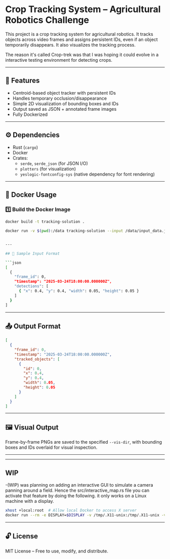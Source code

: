 # Crop Tracking System – Agricultural Robotics Challenge

This project is a crop tracking system for agricultural robotics. It tracks objects across video frames and assigns persistent IDs, even if an object temporarily disappears. It also visualizes the tracking process.

The reason it's called Crop-trek was that I was hoping it could evolve in a interactive testing environment for detecting crops.

---

## 🚀 Features

- Centroid-based object tracker with persistent IDs
- Handles temporary occlusion/disappearance
- Simple 2D visualization of bounding boxes and IDs
- Output saved as JSON + annotated frame images
- Fully Dockerized

---

## ⚙️ Dependencies

- Rust (`cargo`)
- Docker
- Crates:
  - `serde`, `serde_json` (for JSON I/O)
  - `plotters` (for visualization)
  - `yeslogic-fontconfig-sys` (native dependency for font rendering)

---

## 🐳 Docker Usage

### 1️⃣ Build the Docker Image

```bash
docker build -t tracking-solution .

docker run -v $(pwd):/data tracking-solution --input /data/input_data.json --output /data/tracking_output.json --vis-dir /data/visualization


---

## 🧪 Sample Input Format

```json
[
  {
    "frame_id": 0,
    "timestamp": "2025-03-24T18:00:00.000000Z",
    "detections": [
      { "x": 0.4, "y": 0.4, "width": 0.05, "height": 0.05 }
    ]
  }
]
```

---

## 📤 Output Format

```json
[
  {
    "frame_id": 0,
    "timestamp": "2025-03-24T18:00:00.000000Z",
    "tracked_objects": [
      {
        "id": 0,
        "x": 0.4,
        "y": 0.4,
        "width": 0.05,
        "height": 0.05
      }
    ]
  }
]
```

---

## 🖼 Visual Output

Frame-by-frame PNGs are saved to the specified `--vis-dir`, with bounding boxes and IDs overlaid for visual inspection.

---

---

## WIP 
-(WIP) was planning on adding an interactive GUI to simulate a camera panning around a field. Hence the src/interactive_map.rs file
you can activate that feature by doing the following. it only works on a Linux machine with a display.

```bash
xhost +local:root  # Allow local Docker to access X server
docker run --rm -e DISPLAY=$DISPLAY -v /tmp/.X11-unix:/tmp/.X11-unix -v $(pwd):/data tracking-solution --input /data/input_data.json --output /data/tracking_output.json --vis-dir /data/visualization --interactive

```


---

## 🔓 License

MIT License – Free to use, modify, and distribute.


